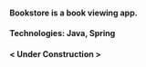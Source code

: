 #### Bookstore is a book viewing app.

#### Technologies: Java, Spring 

####  < Under Construction >

